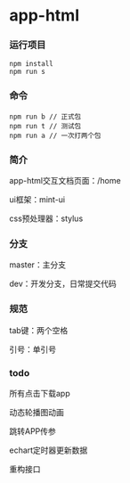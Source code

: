 # app-html

### 运行项目
```
npm install
npm run s
```

### 命令
```
npm run b // 正式包
npm run t // 测试包
npm run a // 一次打两个包
```
### 简介
app-html交互文档页面：/home

ui框架：mint-ui

css预处理器：stylus

### 分支
master：主分支

dev：开发分支，日常提交代码

### 规范
tab键：两个空格

引号：单引号

### todo
所有点击下载app

动态轮播图动画

跳转APP传参

echart定时器更新数据

重构接口